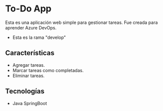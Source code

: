 # To-Do App

Esta es una aplicación web simple para gestionar tareas. Fue creada para aprender Azure DevOps.
- Esta es la rama "develop"
## Características
- Agregar tareas.
- Marcar tareas como completadas.
- Eliminar tareas.

## Tecnologías
- Java SpringBoot











